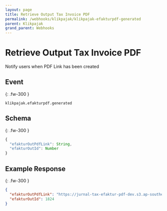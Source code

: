 ```yaml
---
layout: page
title: Retrieve Output Tax Invoice PDF
permalink: /webhooks/klikpajak/klikpajak-efakturpdf-generated
parent: Klikpajak
grand_parent: Webhooks
---
```


# Retrieve Output Tax Invoice PDF

Notify users when PDF Link has been created

## Event
{: .fw-300 }
```
klikpajak.efakturpdf.generated
```

## Schema
{: .fw-300 }

```javascript
{
  "efakturOutPdfLink": String,
  "efakturOutId": Number
}
```

## Example Response
{: .fw-300 }

```json
{
  "efakturOutPdfLink": "https://jurnal-tax-efaktur-pdf-dev.s3.ap-southeast-1.amazonaws.com/243/2023/APRIL123113231223132-0110002300000002-123113231223132-20230406114753",
  "efakturOutId": 1824
}
```